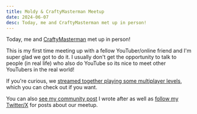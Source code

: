 ```yaml
---
title: Moldy & CraftyMasterman Meetup
date: 2024-06-07
desc: Today, me and CraftyMasterman met up in person!
---
```


Today, me and [CraftyMasterman](https://www.youtube.com/@CraftyMasterman) met up in person!

This is my first time meeting up with a fellow YouTuber/online friend and I'm super glad we got to do it. I usually don't get the opportunity to talk to people (in real life) who also do YouTube so its nice to meet other YouTubers in the real world!

If you're curious, we [streamed together playing some multiplayer levels](https://www.youtube.com/live/j24vTstfK4Y), which you can check out if you want.

You can also [see my community post](https://www.youtube.com/post/UgkxHxDagh5usHRUOHKlafnFUXbHjQSLnQLj) I wrote after as well as [follow my Twitter/X](https://link.moldygd.com/twitter) for posts about our meetup.